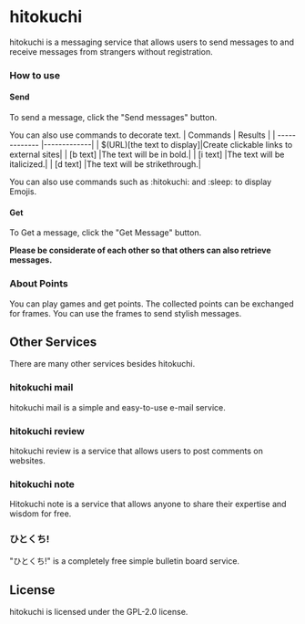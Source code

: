 # hitokuchi
hitokuchi is a messaging service that allows users to send messages to and receive messages from strangers without registration.
### How to use
#### Send 
To send a message, click the "Send messages" button.

You can also use commands to decorate text.
| Commands  | Results |
| ------------- |-------------|
| $(URL)[the text to display]|Create clickable links to external sites|
| [b text]      |The text will be in bold.|
| [i text]      |The text will be italicized.|
| [d text]      |The text will be strikethrough.|


You can also use commands such as :hitokuchi: and :sleep: to display Emojis.

#### Get

To Get a message, click the "Get Message" button.

**Please be considerate of each other so that others can also retrieve messages.**

### About Points

You can play games and get points. The collected points can be exchanged for frames. You can use the frames to send stylish messages.

## Other Services

There are many other services besides hitokuchi.

### hitokuchi mail

hitokuchi mail is a simple and easy-to-use e-mail service.

### hitokuchi review

hitokuchi review is a service that allows users to post comments on websites.

### hitokuchi note

Hitokuchi note is a service that allows anyone to share their expertise and wisdom for free.


### ひとくち!

"ひとくち!" is a completely free simple bulletin board service.

## License 

hitokuchi is licensed under the GPL-2.0 license.


